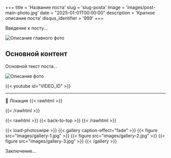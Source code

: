 +++
title = 'Название поста'
slug = 'slug-posta'
image = 'images/post-main-photo.jpg'
date = "2025-01-01T00:00:00"
description = 'Краткое описание поста'
disqus_identifier = '999'
+++

<!-- УНИВЕРСАЛЬНЫЙ ШАБЛОН ПОСТА -->
<!-- Выберите нужные элементы и удалите ненужные -->

Введение к посту...

<!-- ОСНОВНОЕ ИЗОБРАЖЕНИЕ -->
![Описание главного фото](/images/post-main-photo.jpg)

## Основной контент

Основной текст поста...

<!-- ДОПОЛНИТЕЛЬНЫЕ ФОТОГРАФИИ -->
![Описание фото](/images/additional-photo.jpg)

<!-- ВИДЕО (YouTube) -->
{{< youtube id="VIDEO_ID" >}}

<!-- КАРТА ЯНДЕКС -->
<!-- 📍 ЛОКАЦИЯ (ОБЯЗАТЕЛЬНОЕ ПОЛЕ) -->
---

📍 Локация
{{< rawhtml >}}
<div class="yandex-map-container">
<script type="text/javascript" charset="utf-8" async src="https://api-maps.yandex.ru/services/constructor/1.0/js/?um=constructor%3AВАША_КАРТА_ID&amp;width=800&amp;height=400&amp;lang=ru_RU&amp;scroll=true"></script>
</div>
{{< /rawhtml >}}

{{< rawhtml >}}
{{< back-to-top >}}
{{< /rawhtml >}}

<!-- ГАЛЕРЕЯ ФОТОГРАФИЙ -->
{{< load-photoswipe >}}
{{< gallery caption-effect="fade" >}}
{{< figure src="images/gallery-1.jpg" >}}
{{< figure src="images/gallery-2.jpg" >}}
{{< figure src="images/gallery-3.jpg" >}}
{{< /gallery >}}

Заключение...

<!-- 
ИНСТРУКЦИЯ:
Используйте нужные элементы и удалите ненужные для вашего поста:
- Фотографии: обычные ![...] или галерея {{< gallery >}}
- Видео: {{< youtube id="..." >}}
- 📍 Локация: ОБЯЗАТЕЛЬНОЕ ПОЛЕ - всегда добавляйте карту с местоположением
- Карты: {{< yandex-map id="..." >}}

Примечание: 
- Всегда добавляйте дивайдер (---) перед 📍 Локация
- Используйте {{< back-to-top >}} вместо ручной ссылки
- Размер карты: 800x400 для лучшего отображения 
-->